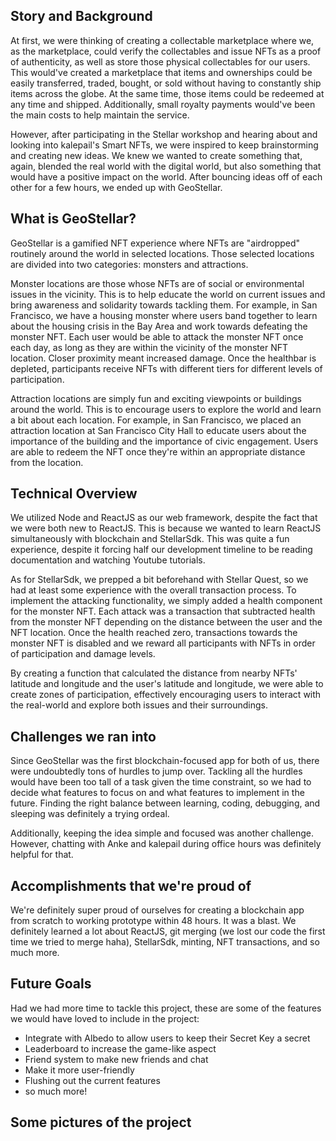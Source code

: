 ## Story and Background
At first, we were thinking of creating a collectable marketplace where we, as the marketplace, could verify the collectables and issue NFTs as a proof of authenticity, as well as store those physical collectables for our users. This would've created a marketplace that items and ownerships could be easily transferred, traded, bought, or sold without having to constantly ship items across the globe. At the same time, those items could be redeemed at any time and shipped. Additionally, small royalty payments would've been the main costs to help maintain the service.

However, after participating in the Stellar workshop and hearing about and looking into kalepail's Smart NFTs, we were inspired to keep brainstorming and creating new ideas. We knew we wanted to create something that, again, blended the real world with the digital world, but also something that would have a positive impact on the world. After bouncing ideas off of each other for a few hours, we ended up with GeoStellar.

## What is GeoStellar?
GeoStellar is a gamified NFT experience where NFTs are "airdropped" routinely around the world in selected locations. Those selected locations are divided into two categories: monsters and attractions.

Monster locations are those whose NFTs are of social or environmental issues in the vicinity. This is to help educate the world on current issues and bring awareness and solidarity towards tackling them. For example, in San Francisco, we have a housing monster where users band together to learn about the housing crisis in the Bay Area and work towards defeating the monster NFT. Each user would be able to attack the monster NFT once each day, as long as they are within the vicinity of the monster NFT location. Closer proximity meant increased damage. Once the healthbar is depleted, participants receive NFTs with different tiers for different levels of participation.

Attraction locations are simply fun and exciting viewpoints or buildings around the world. This is to encourage users to explore the world and learn a bit about each location. For example, in San Francisco, we placed an attraction location at San Francisco City Hall to educate users about the importance of the building and the importance of civic engagement. Users are able to redeem the NFT once they're within an appropriate distance from the location.

## Technical Overview
We utilized Node and ReactJS as our web framework, despite the fact that we were both new to ReactJS. This is because we wanted to learn ReactJS simultaneously with blockchain and StellarSdk. This was quite a fun experience, despite it forcing half our development timeline to be reading documentation and watching Youtube tutorials.

As for StellarSdk, we prepped a bit beforehand with Stellar Quest, so we had at least some experience with the overall transaction process. To implement the attacking functionality, we simply added a health component for the monster NFT. Each attack was a transaction that subtracted health from the monster NFT depending on the distance between the user and the NFT location. Once the health reached zero, transactions towards the monster NFT is disabled and we reward all participants with NFTs in order of participation and damage levels.

By creating a function that calculated the distance from nearby NFTs' latitude and longitude and the user's latitude and longitude, we were able to create zones of participation, effectively encouraging users to interact with the real-world and explore both issues and their surroundings.

## Challenges we ran into
Since GeoStellar was the first blockchain-focused app for both of us, there were undoubtedly tons of hurdles to jump over. Tackling all the hurdles would have been too tall of a task given the time constraint, so we had to decide what features to focus on and what features to implement in the future. Finding the right balance between learning, coding, debugging, and sleeping was definitely a trying ordeal.

Additionally, keeping the idea simple and focused was another challenge. However, chatting with Anke and kalepail during office hours was definitely helpful for that.

## Accomplishments that we're proud of
We're definitely super proud of ourselves for creating a blockchain app from scratch to working prototype within 48 hours. It was a blast. We definitely learned a lot about ReactJS, git merging (we lost our code the first time we tried to merge haha), StellarSdk, minting, NFT transactions, and so much more.

## Future Goals
Had we had more time to tackle this project, these are some of the features we would have loved to include in the project:

- Integrate with Albedo to allow users to keep their Secret Key a secret
- Leaderboard to increase the game-like aspect
- Friend system to make new friends and chat
- Make it more user-friendly
- Flushing out the current features
- so much more!

## Some pictures of the project
